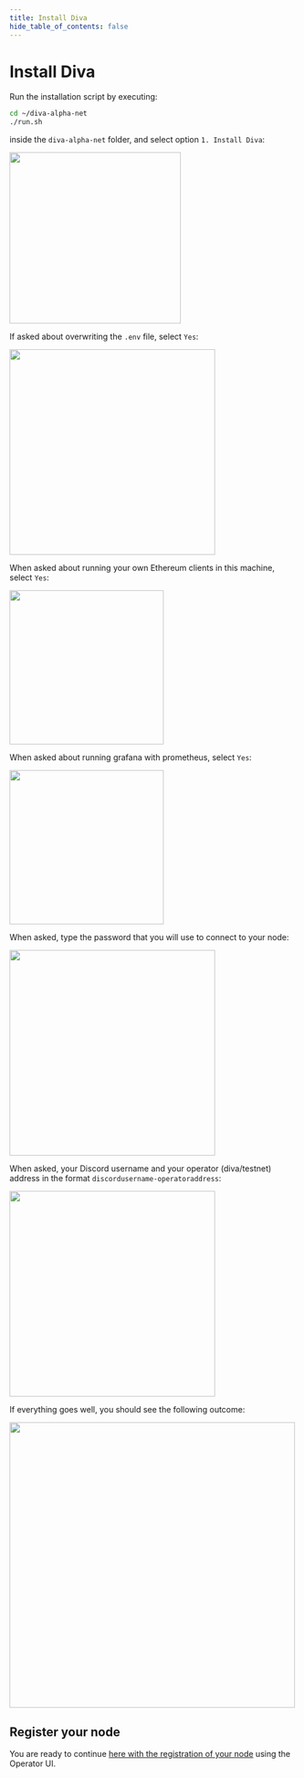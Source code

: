 ```yaml
---
title: Install Diva
hide_table_of_contents: false
---
```


#  Install Diva

Run the installation script by executing:

```bash
cd ~/diva-alpha-net
./run.sh
```

inside the `diva-alpha-net` folder, and select option `1. Install Diva`:

<div style={{textAlign: 'center'}}>
    <img src={require("./img/menu.png").default}  width="300"/>
</div>

If asked about overwriting the `.env` file, select `Yes`:

<div style={{textAlign: 'center'}}>
    <img src={require("./img/env.png").default}  width="360"/>
</div>

When asked about running your own Ethereum clients in this machine, select `Yes`:

<div style={{textAlign: 'center'}}>
    <img src={require("./img/clients.png").default}  width="270"/>
</div>

When asked about running grafana with prometheus, select `Yes`:

<div style={{textAlign: 'center'}}>
    <img src={require("./img/grafana.png").default}  width="270"/>
</div>

When asked, type the password that you will use to connect to your node:

<div style={{textAlign: 'center'}}>
    <img src={require("./img/password.png").default}  width="360"/>
</div>

When asked, your Discord username and your operator (diva/testnet) address in the format `discordusername-operatoraddress`:

<div style={{textAlign: 'center'}}>
    <img src={require("./img/username.png").default}  width="360"/>
</div>

If everything goes well, you should see the following outcome:

<div style={{textAlign: 'center'}}>
    <img src={require("./img/running.png").default}  width="500"/>
</div>

## Register your node

You are ready to continue [here with the registration of your node](../register) using the Operator UI.
